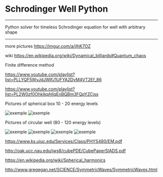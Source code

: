 # Schrodinger Well Python
***
Python solver for timeless Schrodinger equation for well with arbitrary shape
***
more  pictures https://imgur.com/a/jlhK7OZ

wiki https://en.wikipedia.org/wiki/Dynamical_billiards#Quantum_chaos

Finite difference method 

https://www.youtube.com/playlist?list=PLLYQF5WvJdJWIfJ1UFYA2DvM4VT2Ef_86

https://www.youtube.com/playlist?list=PL2W0zf0OhkIkphlIqEnBQBm3FQpYZCjss


Pictures of spherical box 10 - 20 energy levels

![exemple](https://i.imgur.com/D6Omssq.png)
![exemple](https://i.imgur.com/pvebRwt.png)

Pictures of circular well (80 - 120 energy levels)

![exemple](https://i.imgur.com/LnpVZ3X.png)
![exemple](https://i.imgur.com/E7WPIf2.png)
![exemple](https://i.imgur.com/4PIo8zA.png)
![exemple](https://i.imgur.com/RXse9CG.png)

https://www.ks.uiuc.edu/Services/Class/PHYS480/EM.pdf

http://oak.ucc.nau.edu/jws8/cubePDE/CubePaperSIADS.pdf

https://en.wikipedia.org/wiki/Spherical_harmonics

http://www.gregegan.net/SCIENCE/SymmetricWaves/SymmetricWaves.html
